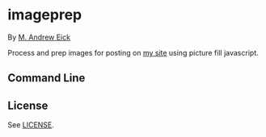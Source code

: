 # imageprep

By [M. Andrew Eick][1]

Process and prep images for posting on [my site][1] using picture fill javascript.

## Command Line

## License

See [LICENSE][2].



[1]: http://eick.us
[2]: https://github.com/andreweick/imageprep/blob/master/LICENSE
